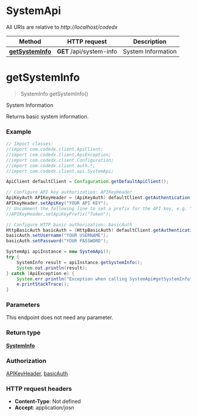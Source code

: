# SystemApi

All URIs are relative to *http://localhost/codedx*

Method | HTTP request | Description
------------- | ------------- | -------------
[**getSystemInfo**](SystemApi.md#getSystemInfo) | **GET** /api/system-info | System Information


<a name="getSystemInfo"></a>
# **getSystemInfo**
> SystemInfo getSystemInfo()

System Information

Returns basic system information. 

### Example
```java
// Import classes:
//import com.codedx.client.ApiClient;
//import com.codedx.client.ApiException;
//import com.codedx.client.Configuration;
//import com.codedx.client.auth.*;
//import com.codedx.client.api.SystemApi;

ApiClient defaultClient = Configuration.getDefaultApiClient();

// Configure API key authorization: APIKeyHeader
ApiKeyAuth APIKeyHeader = (ApiKeyAuth) defaultClient.getAuthentication("APIKeyHeader");
APIKeyHeader.setApiKey("YOUR API KEY");
// Uncomment the following line to set a prefix for the API key, e.g. "Token" (defaults to null)
//APIKeyHeader.setApiKeyPrefix("Token");

// Configure HTTP basic authorization: basicAuth
HttpBasicAuth basicAuth = (HttpBasicAuth) defaultClient.getAuthentication("basicAuth");
basicAuth.setUsername("YOUR USERNAME");
basicAuth.setPassword("YOUR PASSWORD");

SystemApi apiInstance = new SystemApi();
try {
    SystemInfo result = apiInstance.getSystemInfo();
    System.out.println(result);
} catch (ApiException e) {
    System.err.println("Exception when calling SystemApi#getSystemInfo");
    e.printStackTrace();
}
```

### Parameters
This endpoint does not need any parameter.

### Return type

[**SystemInfo**](SystemInfo.md)

### Authorization

[APIKeyHeader](../README.md#APIKeyHeader), [basicAuth](../README.md#basicAuth)

### HTTP request headers

 - **Content-Type**: Not defined
 - **Accept**: application/josn


